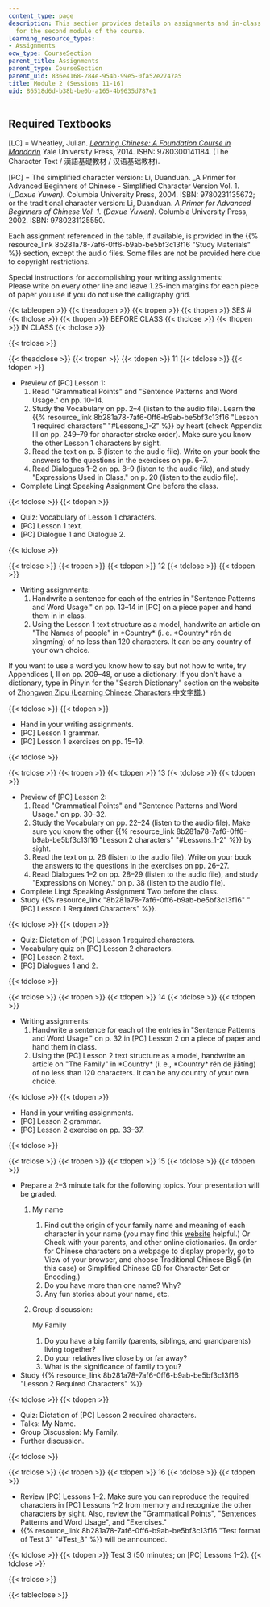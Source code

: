 ```yaml
---
content_type: page
description: This section provides details on assignments and in-class activities
  for the second module of the course.
learning_resource_types:
- Assignments
ocw_type: CourseSection
parent_title: Assignments
parent_type: CourseSection
parent_uid: 836e4168-284e-954b-99e5-0fa52e2747a5
title: Module 2 (Sessions 11-16)
uid: 86518d6d-b38b-be0b-a165-4b9635d787e1
---
```


Required Textbooks
------------------

\[LC\] = Wheatley, Julian. [_Learning Chinese: A Foundation Course in Mandarin_](/courses/res-21g-003-learning-chinese-a-foundation-course-in-mandarin-spring-2011) Yale University Press, 2014. ISBN: 9780300141184. (The Character Text / 漢語基礎教材 / 汉语基础教材).

\[PC\] = The simiplified character version: Li, Duanduan. _A Primer for Advanced Beginners of Chinese - Simplified Character Version Vol. 1. (__Daxue Yuwen)._ Columbia University Press, 2004. ISBN: 9780231135672; or the traditional character version: Li, Duanduan. _A Primer for Advanced Beginners of Chinese Vol. 1._ (_Daxue Yuwen)_. Columbia University Press, 2002. ISBN: 9780231125550.

Each assignment referenced in the table, if available, is provided in the {{% resource_link 8b281a78-7af6-0ff6-b9ab-be5bf3c13f16 "Study Materials" %}} section, except the audio files. Some files are not be provided here due to copyright restrictions.

Special instructions for accomplishing your writing assignments:  
Please write on every other line and leave 1.25-inch margins for each piece of paper you use if you do not use the calligraphy grid.

{{< tableopen >}}
{{< theadopen >}}
{{< tropen >}}
{{< thopen >}}
SES #
{{< thclose >}}
{{< thopen >}}
BEFORE CLASS
{{< thclose >}}
{{< thopen >}}
IN CLASS
{{< thclose >}}

{{< trclose >}}

{{< theadclose >}}
{{< tropen >}}
{{< tdopen >}}
11
{{< tdclose >}}
{{< tdopen >}}


*   Preview of \[PC\] Lesson 1:
    1.  Read "Grammatical Points" and "Sentence Patterns and Word Usage." on pp. 10–14.
    2.  Study the Vocabulary on pp. 2–4 (listen to the audio file). Learn the {{% resource_link 8b281a78-7af6-0ff6-b9ab-be5bf3c13f16 "Lesson 1 required characters" "#Lessons_1-2" %}} by heart (check Appendix III on pp. 249–79 for character stroke order). Make sure you know the other Lesson 1 characters by sight.
    3.  Read the text on p. 6 (listen to the audio file). Write on your book the answers to the questions in the exercises on pp. 6–7.
    4.  Read Dialogues 1–2 on pp. 8–9 (listen to the audio file), and study "Expressions Used in Class." on p. 20 (listen to the audio file).
*   Complete Lingt Speaking Assignment One before the class.


{{< tdclose >}}
{{< tdopen >}}


*   Quiz: Vocabulary of Lesson 1 characters.
*   \[PC\] Lesson 1 text.
*   \[PC\] Dialogue 1 and Dialogue 2.


{{< tdclose >}}

{{< trclose >}}
{{< tropen >}}
{{< tdopen >}}
12
{{< tdclose >}}
{{< tdopen >}}


*   Writing assignments:
    1.  Handwrite a sentence for each of the entries in "Sentence Patterns and Word Usage." on pp. 13–14 in \[PC\] on a piece paper and hand them in in class.
    2.  Using the Lesson 1 text structure as a model, handwrite an article on "The Names of people" in \*Country\* (i. e. \*Country\* rén de xìngmíng) of no less than 120 characters. It can be any country of your own choice.

If you want to use a word you know how to say but not how to write, try Appendices I, II on pp. 209–48, or use a dictionary. If you don't have a dictionary, type in Pinyin for the "Search Dictionary" section on the website of [Zhongwen Zipu (Learning Chinese Characters 中文字譜](http://zhongwen.com).)


{{< tdclose >}}
{{< tdopen >}}


*   Hand in your writing assignments.
*   \[PC\] Lesson 1 grammar.
*   \[PC\] Lesson 1 exercises on pp. 15–19.


{{< tdclose >}}

{{< trclose >}}
{{< tropen >}}
{{< tdopen >}}
13
{{< tdclose >}}
{{< tdopen >}}


*   Preview of \[PC\] Lesson 2:
    1.  Read "Grammatical Points" and "Sentence Patterns and Word Usage." on pp. 30–32.
    2.  Study the Vocabulary on pp. 22–24 (listen to the audio file). Make sure you know the other {{% resource_link 8b281a78-7af6-0ff6-b9ab-be5bf3c13f16 "Lesson 2 characters" "#Lessons_1-2" %}} by sight.
    3.  Read the text on p. 26 (listen to the audio file). Write on your book the answers to the questions in the exercises on pp. 26–27.
    4.  Read Dialogues 1–2 on pp. 28–29 (listen to the audio file), and study "Expressions on Money." on p. 38 (listen to the audio file).
*   Complete Lingt Speaking Assignment Two before the class.
*   Study {{% resource_link "8b281a78-7af6-0ff6-b9ab-be5bf3c13f16" "\[PC\] Lesson 1 Required Characters" %}}.


{{< tdclose >}}
{{< tdopen >}}


*   Quiz: Dictation of \[PC\] Lesson 1 required characters.
*   Vocabulary quiz on \[PC\] Lesson 2 characters.
*   \[PC\] Lesson 2 text.
*   \[PC\] Dialogues 1 and 2.


{{< tdclose >}}

{{< trclose >}}
{{< tropen >}}
{{< tdopen >}}
14
{{< tdclose >}}
{{< tdopen >}}


*   Writing assignments:
    1.  Handwrite a sentence for each of the entries in "Sentence Patterns and Word Usage." on p. 32 in \[PC\] Lesson 2 on a piece of paper and hand them in class.
    2.  Using the \[PC\] Lesson 2 text structure as a model, handwrite an article on "The Family" in \*Country\* (i. e., \*Country\* rén de jiātíng) of no less than 120 characters. It can be any country of your own choice.


{{< tdclose >}}
{{< tdopen >}}


*   Hand in your writing assignments.
*   \[PC\] Lesson 2 grammar.
*   \[PC\] Lesson 2 exercise on pp. 33–37.


{{< tdclose >}}

{{< trclose >}}
{{< tropen >}}
{{< tdopen >}}
15
{{< tdclose >}}
{{< tdopen >}}


*   Prepare a 2–3 minute talk for the following topics. Your presentation will be graded.
    1.  My name
        1.  Find out the origin of your family name and meaning of each character in your name (you may find this [website](http://www.yutopian.com/names) helpful.)  Or Check with your parents, and other online dictionaries. (In order for Chinese characters on a webpage to display properly, go to View of your browser, and choose Traditional Chinese Big5 (in this case) or Simplified Chinese GB for Character Set or Encoding.)
        2.  Do you have more than one name? Why?
        3.  Any fun stories about your name, etc.
    2.  Group discussion:
        
        My Family
        
        1.  Do you have a big family (parents, siblings, and grandparents) living together?
        2.  Do your relatives live close by or far away?
        3.  What is the significance of family to you?
*   Study {{% resource_link 8b281a78-7af6-0ff6-b9ab-be5bf3c13f16 "Lesson 2 Required Characters" %}}


{{< tdclose >}}
{{< tdopen >}}


*   Quiz: Dictation of \[PC\] Lesson 2 required characters.
*   Talks: My Name.
*   Group Discussion: My Family.
*   Further discussion.


{{< tdclose >}}

{{< trclose >}}
{{< tropen >}}
{{< tdopen >}}
16
{{< tdclose >}}
{{< tdopen >}}


*   Review \[PC\] Lessons 1–2. Make sure you can reproduce the required characters in \[PC\] Lessons 1–2 from memory and recognize the other characters by sight. Also, review the "Grammatical Points", "Sentences Patterns and Word Usage", and "Exercises."
*   {{% resource_link 8b281a78-7af6-0ff6-b9ab-be5bf3c13f16 "Test format of Test 3" "#Test_3" %}} will be announced.


{{< tdclose >}}
{{< tdopen >}}
Test 3 (50 minutes; on \[PC\] Lessons 1–2).
{{< tdclose >}}

{{< trclose >}}

{{< tableclose >}}
